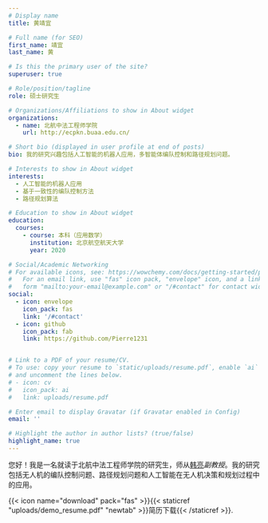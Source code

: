 ```yaml
---
# Display name
title: 黄靖宜

# Full name (for SEO)
first_name: 靖宜
last_name: 黄

# Is this the primary user of the site?
superuser: true

# Role/position/tagline
role: 硕士研究生

# Organizations/Affiliations to show in About widget
organizations:
  - name: 北航中法工程师学院
    url: http://ecpkn.buaa.edu.cn/

# Short bio (displayed in user profile at end of posts)
bio: 我的研究兴趣包括人工智能的机器人应用，多智能体编队控制和路径规划问题。

# Interests to show in About widget
interests:
  - 人工智能的机器人应用
  - 基于一致性的编队控制方法
  - 路径规划算法

# Education to show in About widget
education:
  courses:
    - course: 本科（应用数学）
      institution: 北京航空航天大学
      year: 2020

# Social/Academic Networking
# For available icons, see: https://wowchemy.com/docs/getting-started/page-builder/#icons
#   For an email link, use "fas" icon pack, "envelope" icon, and a link in the
#   form "mailto:your-email@example.com" or "/#contact" for contact widget.
social:
  - icon: envelope
    icon_pack: fas
    link: '/#contact'
  - icon: github
    icon_pack: fab
    link: https://github.com/Pierre1231


# Link to a PDF of your resume/CV.
# To use: copy your resume to `static/uploads/resume.pdf`, enable `ai` icons in `params.toml`,
# and uncomment the lines below.
# - icon: cv
#   icon_pack: ai
#   link: uploads/resume.pdf

# Enter email to display Gravatar (if Gravatar enabled in Config)
email: ''

# Highlight the author in author lists? (true/false)
highlight_name: true
---
```

您好！我是一名就读于北航中法工程师学院的研究生，师从[韩亮](https://shi.buaa.edu.cn/lianghan)_副教授_。我的研究包括无人机的编队控制问题、路径规划问题和人工智能在无人机决策和规划过程中的应用。


{{< icon name="download" pack="fas" >}}{{< staticref "uploads/demo_resume.pdf" "newtab" >}}简历下载{{< /staticref >}}.
